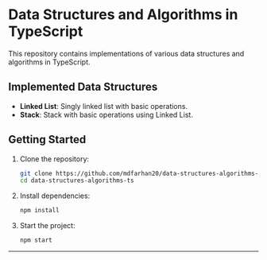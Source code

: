 # Data Structures and Algorithms in TypeScript

This repository contains implementations of various data structures and algorithms in TypeScript.

## Implemented Data Structures

- **Linked List**: Singly linked list with basic operations.
- **Stack**: Stack with basic operations using Linked List.

<!-- ## Implemented Algorithms

- **Sorting Algorithms**:
  - Bubble Sort
  - Merge Sort
  - Quick Sort
- **Searching Algorithms**:
  - Binary Search
  - Linear Search -->

## Getting Started

1. Clone the repository:
   ```bash
   git clone https://github.com/mdfarhan20/data-structures-algorithms-ts.git
   cd data-structures-algorithms-ts
   ```

2. Install dependencies:
   ```bash
   npm install
   ```

3. Start the project:
   ```bash
   npm start
   ```

---